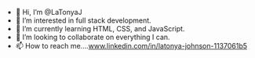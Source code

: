 - 👋 Hi, I’m @LaTonyaJ
- 👀 I’m interested in full stack development.
- 🌱 I’m currently learning HTML, CSS, and JavaScript.
- 💞️ I’m looking to collaborate on everything I can.
- 📫 How to reach me....www.linkedin.com/in/latonya-johnson-1137061b5 

<!---
LaTonyaJ/LaTonyaJ is a ✨ special ✨ repository because its `README.md` (this file) appears on your GitHub profile.
You can click the Preview link to take a look at your changes.
--->
